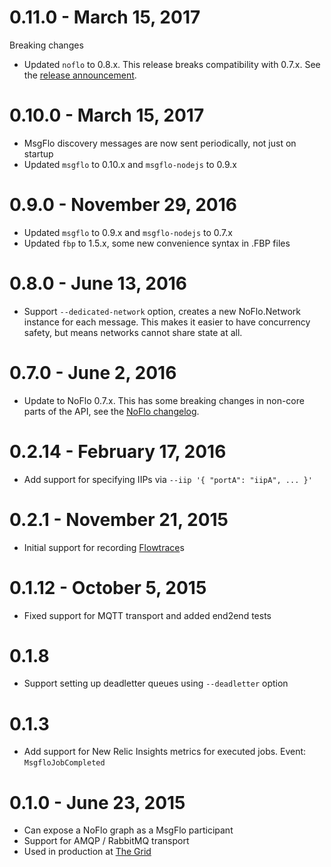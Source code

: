 # 0.11.0 - March 15, 2017

Breaking changes

* Updated `noflo` to 0.8.x. This release breaks compatibility with 0.7.x.
See the [release announcement](http://bergie.iki.fi/blog/noflo-0-8/).

# 0.10.0 - March 15, 2017

* MsgFlo discovery messages are now sent periodically, not just on startup
* Updated `msgflo` to 0.10.x and `msgflo-nodejs` to 0.9.x

# 0.9.0 - November 29, 2016

* Updated `msgflo` to 0.9.x and `msgflo-nodejs` to 0.7.x
* Updated `fbp` to 1.5.x, some new convenience syntax in .FBP files

# 0.8.0 - June 13, 2016

* Support `--dedicated-network` option, creates a new NoFlo.Network instance for each message.
This makes it easier to have concurrency safety, but means networks cannot share state at all.

# 0.7.0 - June 2, 2016

* Update to NoFlo 0.7.x. This has some breaking changes in non-core parts of the API, see the [NoFlo changelog](https://github.com/noflo/noflo/blob/master/CHANGES.md#070-march-31st-2016).

# 0.2.14 - February 17, 2016

* Add support for specifying IIPs via `--iip '{ "portA": "iipA", ... }'`

# 0.2.1 - November 21, 2015

* Initial support for recording [Flowtrace](https://github.com/flowbased/flowtrace)s

# 0.1.12 - October 5, 2015

* Fixed support for MQTT transport and added end2end tests

# 0.1.8

* Support setting up deadletter queues using `--deadletter` option

# 0.1.3

* Add support for New Relic Insights metrics for executed jobs. Event: `MsgfloJobCompleted`

# 0.1.0 - June 23, 2015

* Can expose a NoFlo graph as a MsgFlo participant
* Support for AMQP / RabbitMQ transport
* Used in production at [The Grid](https://thegrid.io)
